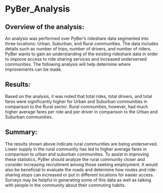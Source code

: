 # PyBer_Analysis

## Overview of the analysis:


An analysis was performed over PyBer’s rideshare data segmented into three locations: Urban, Suburban, and Rural communities. The data includes details such as number of trips, number of drivers, and number of riders. PyBer wants to gain an understanding of the existing rideshare data in order to improve access to ride sharing services and increased underserved communities. The following analysis will help determine where improvements can be made.



## Results:

Based on the analysis, it was noted that total rides, total drivers, and total fares were significantly higher for Urban and Suburban communities in comparison to the Rural sector. Rural communities, however, had much higher average fares per ride and per driver in comparison to the Urban and Suburban communities.  


## Summary:

The results shown above indicate rural communities are being underserved. Lower supply in the rural community has led to higher average fares in comparison to urban and suburban communities. To assist in improving these statistics, PyBer should analyze the rural community closer and consider increasing recruitment among those seeking employment. It would also be beneficial to evaluate the roads and determine how routes and ride-sharing stops can increased or put in different locations for easier access. Surveys may be helpful in generating some of this data as well as talking with people in the community about their commuting habits. 

